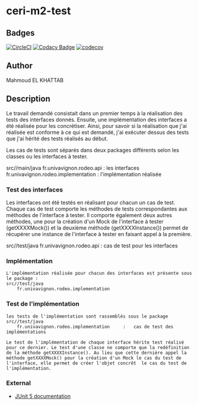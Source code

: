 # ceri-m2-test 

## Badges

[![CircleCI](https://circleci.com/gh/ELKHATTABMAHMOUD/ceri-m1-test-2017.svg?style=svg)](https://circleci.com/gh/ELKHATTABMAHMOUD/ceri-m1-test-2017)
[![Codacy Badge](https://api.codacy.com/project/badge/Grade/c9b8623b251146b1abeca46c52eb617c)](https://www.codacy.com/app/elkhattab.mahmoud/ceri-m1-test-2017?utm_source=github.com&amp;utm_medium=referral&amp;utm_content=ELKHATTABMAHMOUD/ceri-m1-test-2017&amp;utm_campaign=Badge_Grade)
[![codecov](https://codecov.io/gh/ELKHATTABMAHMOUD/ceri-m1-test-2017/branch/master/graph/badge.svg)](https://codecov.io/gh/ELKHATTABMAHMOUD/ceri-m1-test-2017)

## Author

Mahmoud EL KHATTAB

## Description

Le travail demandé consistait dans un premier temps à la réalisation des tests des interfaces donnés. Ensuite, une implémentation des interfaces a été réalisée pour les concrétiser. Ainsi, pour savoir si la réalisation que j'ai réalisée est conforme à ce qui est demandé, j'ai exécuter dessus des tests que j'ai hérité des tests réalisés au début. 

Les cas de tests sont séparés dans deux packages différents selon les classes ou les interfaces à tester. 

src//main/java
	fr.univavignon.rodeo.api 				:	les interfaces
	fr.univavignon.rodeo.implementation 	:	l'implémentation réalisée
	


### Test des interfaces

Les interfaces ont été testés en réalisant pour chacun un cas de test. Chaque cas de test comporte les méthodes de tests correspondantes aux méthodes de l'interface à tester. Il comporte également deux autres méthodes, une pour la création d'un Mock de l'interface à tester (getXXXXMock()) et la deuxième méthode (getXXXXInstance()) permet de récupérer une instance de l'interface à tester en faisant appel à la première.  

src//test/java
	fr.univavignon.rodeo.api 				:  	cas de test pour les interfaces 
 
### Implémentation
	L'implémentation réalisée pour chacun des interfaces est présente sous le package :
	src//test/java
		fr.univavignon.rodeo.implementation 
	
### Test de l'implémentation
	les tests de l'implémentation sont rassemblés sous le package 
	src//test/java
		fr.univavignon.rodeo.implementation 	:	cas de test des implémentations
		
	Le test de l'implémentation de chaque interface hérite test réalisé pour ce dernier. Le test d'une classe ne comporte que la redéfinition de la méthode getXXXXInstance(). Au lieu que cette dernière appel la méthode getXXXXMock() pour la création d'un Mock le cas du test de l'interface, elle permet de créer l'objet concrêt  le cas du test de l'implémentation. 
	
### External

- [JUnit 5 documentation](http://junit.org/junit5/docs/current/user-guide)

